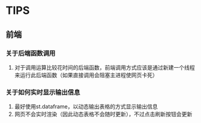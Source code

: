 # TIPS
## 前端
### 关于后端函数调用
1. 对于调用运算比较花时间的后端函数，前端调用方式应该是通过新建一个线程来运行此后端函数（如果直接调用会阻塞主进程使网页卡死）
### 关于如何实时显示输出信息
1. 最好使用st.dataframe，以动态输出表格的方式显示输出信息
2. 网页不会实时渲染（因此动态表格不会随时更新），不过点击刷新按钮会更新